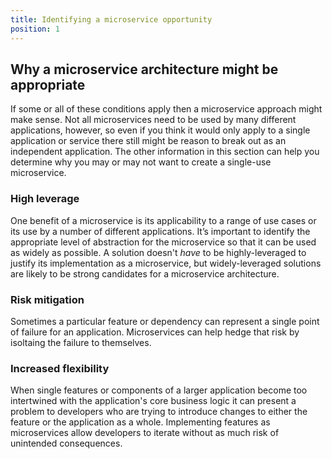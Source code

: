 ```yaml
---
title: Identifying a microservice opportunity
position: 1
---
```


## Why a microservice architecture might be appropriate

If some or all of these conditions apply then a microservice approach might make sense. Not all microservices need to be used by many different applications, however, so even if you think it would only apply to a single application or service there still might be reason to break out as an independent application. The other information in this section can help you determine why you may or may not want to create a single-use microservice.

### High leverage

One benefit of a microservice is its applicability to a range of use cases or its use by a number of different applications. It’s important to identify the appropriate level of abstraction for the microservice so that it can be used as widely as possible. A solution doesn't _have_ to be highly-leveraged to justify its implementation as a microservice, but widely-leveraged solutions are likely to be strong candidates for a microservice architecture.

### Risk mitigation

Sometimes a particular feature or dependency can represent a single point of failure for an application. Microservices can help hedge that risk by isoltaing the failure to themselves.

### Increased flexibility

When single features or components of a larger application become too intertwined with the application's core business logic it can present a problem to developers who are trying to introduce changes to either the feature or the application as a whole. Implementing features as microservices allow developers to iterate without as much risk of unintended consequences.
